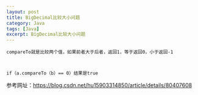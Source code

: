 ```yaml
---
layout: post
title: BigDecimal比较大小问题
category: Java
tags: [Java]
excerpt: BigDecimal比较大小问题
---
```


	compareTo就是比较两个值，如果前者大于后者，返回1，等于返回0，小于返回-1
#

	if（a.compareTo（b）== 0）结果是true



参考网址：<https://blog.csdn.net/hu15903314850/article/details/80407608>



